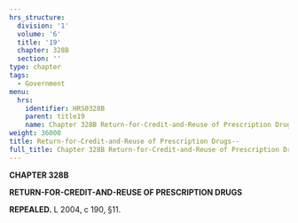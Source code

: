 ```yaml
---
hrs_structure:
  division: '1'
  volume: '6'
  title: '19'
  chapter: 328B
  section: ''
type: chapter
tags:
  - Government
menu:
  hrs:
    identifier: HRS0328B
    parent: title19
    name: Chapter 328B Return-for-Credit-and-Reuse of Prescription Drugs--
weight: 36000
title: Return-for-Credit-and-Reuse of Prescription Drugs--
full_title: Chapter 328B Return-for-Credit-and-Reuse of Prescription Drugs--
---
```

**CHAPTER 328B**

**RETURN-FOR-CREDIT-AND-REUSE OF PRESCRIPTION DRUGS**

**REPEALED.** L 2004, c 190, §11.